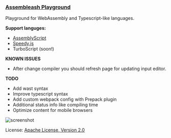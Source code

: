### [Assembleash Playground](https://maxgraey.github.io/Assembleash/#AssemblyScript)

Playground for WebAssembly and Typescript-like languages.

**Support languges:**
- [AssemblyScript](https://maxgraey.github.io/Assembleash/#AssemblyScript)
- [Speedy.js](https://maxgraey.github.io/Assembleash/#Speedy.js)
- TurboScript (soon!)

**KNOWN ISSUES**
- After change compiler you should refresh page for updating input editor.

**TODO**
- Add wast syntax
- Improve typescript syntax
- Add custom webpack config with Prepack plugin
- Additional status info like compiling time
- Optimize content for mobile browsers


![screenshot](https://www.dropbox.com/s/36mexi7cjc7zvhg/assembleash-screenshot.jpg?raw=1)

License: [Apache License, Version 2.0](https://opensource.org/licenses/Apache-2.0)
